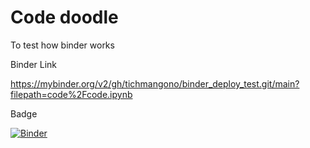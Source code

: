# Code doodle

To test how binder works

Binder Link

https://mybinder.org/v2/gh/tichmangono/binder_deploy_test.git/main?filepath=code%2Fcode.ipynb

Badge

[![Binder](https://mybinder.org/badge_logo.svg)](https://mybinder.org/v2/gh/tichmangono/binder_deploy_test.git/main?filepath=code%2Fcode.ipynb)
